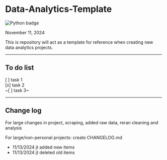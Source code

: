 # Data-Analytics-Template

![Python badge](https://img.shields.io/badge/Python-3776AB?style=for-the-badge&logo=python&logoColor=white)

November 11, 2024

This is repository will act as a template for reference when creating new data analytics
projects.

---

## To do list

[ ] task 1  
[x] task 2  
~[ ] task 3~

---

## Change log

For large changes in project, scraping, added raw data, reran cleaning and analysis

For large/non-personal projects: create CHANGELOG.md

- 11/13/2024 jt added new items
- 11/13/2024 jt deleted old items

